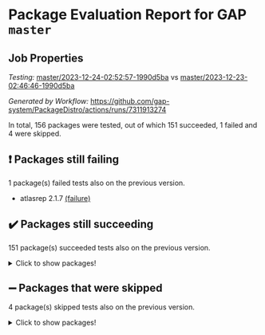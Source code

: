 # Package Evaluation Report for GAP `master`

## Job Properties

*Testing:* [master/2023-12-24-02:52:57-1990d5ba](https://github.com/gap-system/PackageDistro/blob/data/reports/master/2023-12-24-02:52:57-1990d5ba) vs [master/2023-12-23-02:46:46-1990d5ba](https://github.com/gap-system/PackageDistro/blob/data/reports/master/2023-12-23-02:46:46-1990d5ba)

*Generated by Workflow:* https://github.com/gap-system/PackageDistro/actions/runs/7311913274

In total, 156 packages were tested, out of which 151 succeeded, 1 failed and 4 were skipped.

## :exclamation: Packages still failing

1 package(s) failed tests also on the previous version.
- atlasrep 2.1.7 [(failure)](https://github.com/gap-system/PackageDistro/actions/runs/7311913274/job/19922174821)

## :heavy_check_mark: Packages still succeeding

151 package(s) succeeded tests also on the previous version.
<details><summary>Click to show packages!</summary>

- 4ti2interface 2023.02-04 [(success)](https://github.com/gap-system/PackageDistro/actions/runs/7311913274/job/19922174225)
- ace 5.6.2 [(success)](https://github.com/gap-system/PackageDistro/actions/runs/7311913274/job/19922174289)
- aclib 1.3.2 [(success)](https://github.com/gap-system/PackageDistro/actions/runs/7311913274/job/19922174365)
- agt 0.3.1 [(success)](https://github.com/gap-system/PackageDistro/actions/runs/7311913274/job/19922174590)
- alnuth 3.2.1 [(success)](https://github.com/gap-system/PackageDistro/actions/runs/7311913274/job/19922174698)
- anupq 3.3.0 [(success)](https://github.com/gap-system/PackageDistro/actions/runs/7311913274/job/19922174767)
- autodoc 2023.06.19 [(success)](https://github.com/gap-system/PackageDistro/actions/runs/7311913274/job/19922174887)
- automata 1.15 [(success)](https://github.com/gap-system/PackageDistro/actions/runs/7311913274/job/19922174947)
- automgrp 1.3.2 [(success)](https://github.com/gap-system/PackageDistro/actions/runs/7311913274/job/19922175008)
- autpgrp 1.11 [(success)](https://github.com/gap-system/PackageDistro/actions/runs/7311913274/job/19922175060)
- cap 2023.12-11 [(success)](https://github.com/gap-system/PackageDistro/actions/runs/7311913274/job/19922175112)
- caratinterface 2.3.6 [(success)](https://github.com/gap-system/PackageDistro/actions/runs/7311913274/job/19922175159)
- cddinterface 2022.11.01 [(success)](https://github.com/gap-system/PackageDistro/actions/runs/7311913274/job/19922175219)
- circle 1.6.6 [(success)](https://github.com/gap-system/PackageDistro/actions/runs/7311913274/job/19922175276)
- classicpres 1.22 [(success)](https://github.com/gap-system/PackageDistro/actions/runs/7311913274/job/19922175325)
- cohomolo 1.6.11 [(success)](https://github.com/gap-system/PackageDistro/actions/runs/7311913274/job/19922175367)
- congruence 1.2.5 [(success)](https://github.com/gap-system/PackageDistro/actions/runs/7311913274/job/19922175415)
- corelg 1.56 [(success)](https://github.com/gap-system/PackageDistro/actions/runs/7311913274/job/19922175466)
- crime 1.6 [(success)](https://github.com/gap-system/PackageDistro/actions/runs/7311913274/job/19922175535)
- crisp 1.4.6 [(success)](https://github.com/gap-system/PackageDistro/actions/runs/7311913274/job/19922175584)
- crypting 0.10.4 [(success)](https://github.com/gap-system/PackageDistro/actions/runs/7311913274/job/19922175614)
- cryst 4.1.27 [(success)](https://github.com/gap-system/PackageDistro/actions/runs/7311913274/job/19922175644)
- crystcat 1.1.10 [(success)](https://github.com/gap-system/PackageDistro/actions/runs/7311913274/job/19922175700)
- ctbllib 1.3.6 [(success)](https://github.com/gap-system/PackageDistro/actions/runs/7311913274/job/19922175754)
- cubefree 1.19 [(success)](https://github.com/gap-system/PackageDistro/actions/runs/7311913274/job/19922175804)
- curlinterface 2.3.2 [(success)](https://github.com/gap-system/PackageDistro/actions/runs/7311913274/job/19922175856)
- cvec 2.8.1 [(success)](https://github.com/gap-system/PackageDistro/actions/runs/7311913274/job/19922175912)
- datastructures 0.3.0 [(success)](https://github.com/gap-system/PackageDistro/actions/runs/7311913274/job/19922175956)
- deepthought 1.0.6 [(success)](https://github.com/gap-system/PackageDistro/actions/runs/7311913274/job/19922176006)
- design 1.8 [(success)](https://github.com/gap-system/PackageDistro/actions/runs/7311913274/job/19922176067)
- difsets 2.3.1 [(success)](https://github.com/gap-system/PackageDistro/actions/runs/7311913274/job/19922176121)
- digraphs 1.6.3 [(success)](https://github.com/gap-system/PackageDistro/actions/runs/7311913274/job/19922176173)
- edim 1.3.7 [(success)](https://github.com/gap-system/PackageDistro/actions/runs/7311913274/job/19922176227)
- example 4.3.4 [(success)](https://github.com/gap-system/PackageDistro/actions/runs/7311913274/job/19922176294)
- examplesforhomalg 2023.10-01 [(success)](https://github.com/gap-system/PackageDistro/actions/runs/7311913274/job/19922176364)
- factint 1.6.3 [(success)](https://github.com/gap-system/PackageDistro/actions/runs/7311913274/job/19922176410)
- ferret 1.0.9 [(success)](https://github.com/gap-system/PackageDistro/actions/runs/7311913274/job/19922176461)
- fga 1.5.0 [(success)](https://github.com/gap-system/PackageDistro/actions/runs/7311913274/job/19922176529)
- fining 1.5.6 [(success)](https://github.com/gap-system/PackageDistro/actions/runs/7311913274/job/19922176585)
- float 1.0.3 [(success)](https://github.com/gap-system/PackageDistro/actions/runs/7311913274/job/19922176638)
- format 1.4.3 [(success)](https://github.com/gap-system/PackageDistro/actions/runs/7311913274/job/19922176707)
- forms 1.2.9 [(success)](https://github.com/gap-system/PackageDistro/actions/runs/7311913274/job/19922176772)
- fplsa 1.2.6 [(success)](https://github.com/gap-system/PackageDistro/actions/runs/7311913274/job/19922176835)
- fr 2.4.12 [(success)](https://github.com/gap-system/PackageDistro/actions/runs/7311913274/job/19922176907)
- francy 2.0.3 [(success)](https://github.com/gap-system/PackageDistro/actions/runs/7311913274/job/19922176960)
- fwtree 1.3 [(success)](https://github.com/gap-system/PackageDistro/actions/runs/7311913274/job/19922177008)
- gapdoc 1.6.6 [(success)](https://github.com/gap-system/PackageDistro/actions/runs/7311913274/job/19922177060)
- gauss 2023.02-04 [(success)](https://github.com/gap-system/PackageDistro/actions/runs/7311913274/job/19922177122)
- gaussforhomalg 2023.11-01 [(success)](https://github.com/gap-system/PackageDistro/actions/runs/7311913274/job/19922177178)
- gbnp 1.0.5 [(success)](https://github.com/gap-system/PackageDistro/actions/runs/7311913274/job/19922177230)
- generalizedmorphismsforcap 2023.08-02 [(success)](https://github.com/gap-system/PackageDistro/actions/runs/7311913274/job/19922177284)
- genss 1.6.8 [(success)](https://github.com/gap-system/PackageDistro/actions/runs/7311913274/job/19922177336)
- gradedmodules 2023.09-01 [(success)](https://github.com/gap-system/PackageDistro/actions/runs/7311913274/job/19922177390)
- gradedringforhomalg 2023.08-01 [(success)](https://github.com/gap-system/PackageDistro/actions/runs/7311913274/job/19922177443)
- grape 4.9.0 [(success)](https://github.com/gap-system/PackageDistro/actions/runs/7311913274/job/19922177487)
- groupoids 1.73 [(success)](https://github.com/gap-system/PackageDistro/actions/runs/7311913274/job/19922177563)
- grpconst 2.6.4 [(success)](https://github.com/gap-system/PackageDistro/actions/runs/7311913274/job/19922177623)
- guarana 0.96.3 [(success)](https://github.com/gap-system/PackageDistro/actions/runs/7311913274/job/19922177692)
- guava 3.18 [(success)](https://github.com/gap-system/PackageDistro/actions/runs/7311913274/job/19922177765)
- hap 1.60 [(success)](https://github.com/gap-system/PackageDistro/actions/runs/7311913274/job/19922177827)
- hapcryst 0.1.15 [(success)](https://github.com/gap-system/PackageDistro/actions/runs/7311913274/job/19922177901)
- hecke 1.5.3 [(success)](https://github.com/gap-system/PackageDistro/actions/runs/7311913274/job/19922177970)
- help 3.5 [(success)](https://github.com/gap-system/PackageDistro/actions/runs/7311913274/job/19922178043)
- homalg 2023.10-01 [(success)](https://github.com/gap-system/PackageDistro/actions/runs/7311913274/job/19922178119)
- homalgtocas 2023.11-01 [(success)](https://github.com/gap-system/PackageDistro/actions/runs/7311913274/job/19922178200)
- idrel 2.45 [(success)](https://github.com/gap-system/PackageDistro/actions/runs/7311913274/job/19922178295)
- images 1.3.1 [(success)](https://github.com/gap-system/PackageDistro/actions/runs/7311913274/job/19922178387)
- intpic 0.3.0 [(success)](https://github.com/gap-system/PackageDistro/actions/runs/7311913274/job/19922178486)
- io 4.8.2 [(success)](https://github.com/gap-system/PackageDistro/actions/runs/7311913274/job/19922178623)
- io_forhomalg 2023.02-04 [(success)](https://github.com/gap-system/PackageDistro/actions/runs/7311913274/job/19922178728)
- irredsol 1.4.4 [(success)](https://github.com/gap-system/PackageDistro/actions/runs/7311913274/job/19922178835)
- json 2.1.1 [(success)](https://github.com/gap-system/PackageDistro/actions/runs/7311913274/job/19922178937)
- jupyterkernel 1.5.0 [(success)](https://github.com/gap-system/PackageDistro/actions/runs/7311913274/job/19922179024)
- jupyterviz 1.5.6 [(success)](https://github.com/gap-system/PackageDistro/actions/runs/7311913274/job/19922179116)
- kan 1.36 [(success)](https://github.com/gap-system/PackageDistro/actions/runs/7311913274/job/19922179237)
- kbmag 1.5.11 [(success)](https://github.com/gap-system/PackageDistro/actions/runs/7311913274/job/19922179333)
- laguna 3.9.6 [(success)](https://github.com/gap-system/PackageDistro/actions/runs/7311913274/job/19922179431)
- liealgdb 2.2.1 [(success)](https://github.com/gap-system/PackageDistro/actions/runs/7311913274/job/19922179543)
- liepring 2.8 [(success)](https://github.com/gap-system/PackageDistro/actions/runs/7311913274/job/19922179658)
- liering 2.4.2 [(success)](https://github.com/gap-system/PackageDistro/actions/runs/7311913274/job/19922179792)
- linearalgebraforcap 2023.12-05 [(success)](https://github.com/gap-system/PackageDistro/actions/runs/7311913274/job/19922179915)
- localizeringforhomalg 2023.10-01 [(success)](https://github.com/gap-system/PackageDistro/actions/runs/7311913274/job/19922180042)
- loops 3.4.3 [(success)](https://github.com/gap-system/PackageDistro/actions/runs/7311913274/job/19922180180)
- lpres 1.0.3 [(success)](https://github.com/gap-system/PackageDistro/actions/runs/7311913274/job/19922180290)
- majoranaalgebras 1.5.1 [(success)](https://github.com/gap-system/PackageDistro/actions/runs/7311913274/job/19922180426)
- mapclass 1.4.6 [(success)](https://github.com/gap-system/PackageDistro/actions/runs/7311913274/job/19922180587)
- matgrp 0.70 [(success)](https://github.com/gap-system/PackageDistro/actions/runs/7311913274/job/19922180688)
- matricesforhomalg 2023.11-02 [(success)](https://github.com/gap-system/PackageDistro/actions/runs/7311913274/job/19922180784)
- modisom 2.5.4 [(success)](https://github.com/gap-system/PackageDistro/actions/runs/7311913274/job/19922180880)
- modulepresentationsforcap 2023.10-01 [(success)](https://github.com/gap-system/PackageDistro/actions/runs/7311913274/job/19922180970)
- modules 2023.10-01 [(success)](https://github.com/gap-system/PackageDistro/actions/runs/7311913274/job/19922181047)
- monoidalcategories 2023.11-02 [(success)](https://github.com/gap-system/PackageDistro/actions/runs/7311913274/job/19922181107)
- nconvex 2022.09-01 [(success)](https://github.com/gap-system/PackageDistro/actions/runs/7311913274/job/19922181163)
- nilmat 1.4.2 [(success)](https://github.com/gap-system/PackageDistro/actions/runs/7311913274/job/19922181220)
- nock 1.5 [(success)](https://github.com/gap-system/PackageDistro/actions/runs/7311913274/job/19922181285)
- normalizinterface 1.3.6 [(success)](https://github.com/gap-system/PackageDistro/actions/runs/7311913274/job/19922181357)
- nq 2.5.10 [(success)](https://github.com/gap-system/PackageDistro/actions/runs/7311913274/job/19922181426)
- numericalsgps 1.3.1 [(success)](https://github.com/gap-system/PackageDistro/actions/runs/7311913274/job/19922181478)
- openmath 11.5.3 [(success)](https://github.com/gap-system/PackageDistro/actions/runs/7311913274/job/19922181534)
- orb 4.9.0 [(success)](https://github.com/gap-system/PackageDistro/actions/runs/7311913274/job/19922181588)
- packagemanager 1.4.2 [(success)](https://github.com/gap-system/PackageDistro/actions/runs/7311913274/job/19922181640)
- patternclass 2.4.3 [(success)](https://github.com/gap-system/PackageDistro/actions/runs/7311913274/job/19922181690)
- permut 2.0.4 [(success)](https://github.com/gap-system/PackageDistro/actions/runs/7311913274/job/19922181729)
- polenta 1.3.10 [(success)](https://github.com/gap-system/PackageDistro/actions/runs/7311913274/job/19922181777)
- polymaking 0.8.7 [(success)](https://github.com/gap-system/PackageDistro/actions/runs/7311913274/job/19922181831)
- primgrp 3.4.4 [(success)](https://github.com/gap-system/PackageDistro/actions/runs/7311913274/job/19922181877)
- profiling 2.5.4 [(success)](https://github.com/gap-system/PackageDistro/actions/runs/7311913274/job/19922181924)
- qpa 1.34 [(success)](https://github.com/gap-system/PackageDistro/actions/runs/7311913274/job/19922181962)
- quagroup 1.8.3 [(success)](https://github.com/gap-system/PackageDistro/actions/runs/7311913274/job/19922182011)
- radiroot 2.9 [(success)](https://github.com/gap-system/PackageDistro/actions/runs/7311913274/job/19922182060)
- rcwa 4.7.1 [(success)](https://github.com/gap-system/PackageDistro/actions/runs/7311913274/job/19922182125)
- rds 1.8 [(success)](https://github.com/gap-system/PackageDistro/actions/runs/7311913274/job/19922182178)
- recog 1.4.2 [(success)](https://github.com/gap-system/PackageDistro/actions/runs/7311913274/job/19922182235)
- repndecomp 1.3.0 [(success)](https://github.com/gap-system/PackageDistro/actions/runs/7311913274/job/19922182280)
- repsn 3.1.1 [(success)](https://github.com/gap-system/PackageDistro/actions/runs/7311913274/job/19922182346)
- resclasses 4.7.3 [(success)](https://github.com/gap-system/PackageDistro/actions/runs/7311913274/job/19922182387)
- ringsforhomalg 2023.11-02 [(success)](https://github.com/gap-system/PackageDistro/actions/runs/7311913274/job/19922182433)
- sco 2023.08-01 [(success)](https://github.com/gap-system/PackageDistro/actions/runs/7311913274/job/19922182471)
- scscp 2.4.1 [(success)](https://github.com/gap-system/PackageDistro/actions/runs/7311913274/job/19922182529)
- semigroups 5.3.2 [(success)](https://github.com/gap-system/PackageDistro/actions/runs/7311913274/job/19922182577)
- sglppow 2.3 [(success)](https://github.com/gap-system/PackageDistro/actions/runs/7311913274/job/19922182634)
- sgpviz 0.999.5 [(success)](https://github.com/gap-system/PackageDistro/actions/runs/7311913274/job/19922182670)
- simpcomp 2.1.14 [(success)](https://github.com/gap-system/PackageDistro/actions/runs/7311913274/job/19922182717)
- singular 2023.02.09 [(success)](https://github.com/gap-system/PackageDistro/actions/runs/7311913274/job/19922182769)
- sl2reps 1.1 [(success)](https://github.com/gap-system/PackageDistro/actions/runs/7311913274/job/19922182827)
- sla 1.5.3 [(success)](https://github.com/gap-system/PackageDistro/actions/runs/7311913274/job/19922182869)
- smallgrp 1.5.3 [(success)](https://github.com/gap-system/PackageDistro/actions/runs/7311913274/job/19922182912)
- smallsemi 0.6.13 [(success)](https://github.com/gap-system/PackageDistro/actions/runs/7311913274/job/19922182951)
- sonata 2.9.6 [(success)](https://github.com/gap-system/PackageDistro/actions/runs/7311913274/job/19922183023)
- sophus 1.27 [(success)](https://github.com/gap-system/PackageDistro/actions/runs/7311913274/job/19922183071)
- sotgrps 1.2 [(success)](https://github.com/gap-system/PackageDistro/actions/runs/7311913274/job/19922183121)
- spinsym 1.5.2 [(success)](https://github.com/gap-system/PackageDistro/actions/runs/7311913274/job/19922183167)
- standardff 1.0 [(success)](https://github.com/gap-system/PackageDistro/actions/runs/7311913274/job/19922183225)
- symbcompcc 1.3.2 [(success)](https://github.com/gap-system/PackageDistro/actions/runs/7311913274/job/19922183280)
- thelma 1.3 [(success)](https://github.com/gap-system/PackageDistro/actions/runs/7311913274/job/19922183325)
- tomlib 1.2.9 [(success)](https://github.com/gap-system/PackageDistro/actions/runs/7311913274/job/19922183380)
- toolsforhomalg 2023.11-01 [(success)](https://github.com/gap-system/PackageDistro/actions/runs/7311913274/job/19922183421)
- toric 1.9.5 [(success)](https://github.com/gap-system/PackageDistro/actions/runs/7311913274/job/19922183485)
- toricvarieties 2022.07.13 [(success)](https://github.com/gap-system/PackageDistro/actions/runs/7311913274/job/19922183542)
- transgrp 3.6.5 [(success)](https://github.com/gap-system/PackageDistro/actions/runs/7311913274/job/19922183647)
- ugaly 4.1.3 [(success)](https://github.com/gap-system/PackageDistro/actions/runs/7311913274/job/19922183717)
- unipot 1.5 [(success)](https://github.com/gap-system/PackageDistro/actions/runs/7311913274/job/19922183784)
- unitlib 4.2.0 [(success)](https://github.com/gap-system/PackageDistro/actions/runs/7311913274/job/19922183863)
- utils 0.84 [(success)](https://github.com/gap-system/PackageDistro/actions/runs/7311913274/job/19922183926)
- uuid 0.7 [(success)](https://github.com/gap-system/PackageDistro/actions/runs/7311913274/job/19922183994)
- walrus 0.9991 [(success)](https://github.com/gap-system/PackageDistro/actions/runs/7311913274/job/19922184077)
- wedderga 4.10.4 [(success)](https://github.com/gap-system/PackageDistro/actions/runs/7311913274/job/19922184155)
- xmod 2.91 [(success)](https://github.com/gap-system/PackageDistro/actions/runs/7311913274/job/19922184229)
- xmodalg 1.23 [(success)](https://github.com/gap-system/PackageDistro/actions/runs/7311913274/job/19922184286)
- yangbaxter 0.10.3 [(success)](https://github.com/gap-system/PackageDistro/actions/runs/7311913274/job/19922184357)
- zeromqinterface 0.14 [(success)](https://github.com/gap-system/PackageDistro/actions/runs/7311913274/job/19922184437)
</details>

## :heavy_minus_sign: Packages that were skipped

4 package(s) skipped tests also on the previous version.
<details><summary>Click to show packages!</summary>

- browse 1.8.21 [(skipped)](https://github.com/gap-system/PackageDistro/actions/runs/7311913274/job/19921958882)
- itc 1.5.1 [(skipped)](https://github.com/gap-system/PackageDistro/actions/runs/7311913274/job/19921958882)
- polycyclic 2.16 [(skipped)](https://github.com/gap-system/PackageDistro/actions/runs/7311913274/job/19921958882)
- xgap 4.31 [(skipped)](https://github.com/gap-system/PackageDistro/actions/runs/7311913274/job/19921958882)
</details>

